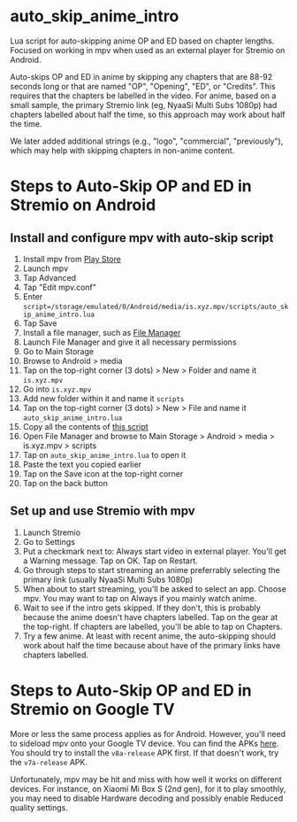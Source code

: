 # auto_skip_anime_intro
Lua script for auto-skipping anime OP and ED based on chapter lengths. Focused on working in mpv when used as an external player for Stremio on Android.

Auto-skips OP and ED in anime by skipping any chapters that are 88-92 seconds long or that are named "OP", "Opening", "ED", or "Credits".
This requires that the chapters be labelled in the video. For anime, based on a small sample, the primary Stremio link (eg, NyaaSi Multi Subs 1080p)
had chapters labelled about half the time, so this approach may work about half the time.

We later added additional strings (e.g., "logo", "commercial", "previously"), which may help with skipping chapters in non-anime content. 

# Steps to Auto-Skip OP and ED in Stremio on Android
## Install and configure mpv with auto-skip script
1. Install mpv from [Play Store](https://play.google.com/store/apps/details?id=is.xyz.mpv)
2. Launch mpv
3. Tap Advanced
4. Tap "Edit mpv.conf"
5. Enter `script=/storage/emulated/0/Android/media/is.xyz.mpv/scripts/auto_skip_anime_intro.lua`
6. Tap Save
7. Install a file manager, such as [File Manager](https://play.google.com/store/apps/details?id=com.alphainventor.filemanager)
8. Launch File Manager and give it all necessary permissions
9. Go to Main Storage
10. Browse to Android > media
11. Tap on the top-right corner (3 dots) > New > Folder and name it `is.xyz.mpv`
12. Go into `is.xyz.mpv`
13. Add new folder within it and name it `scripts`
14. Tap on the top-right corner (3 dots) > New > File and name it `auto_skip_anime_intro.lua`
15. Copy all the contents of [this script](https://raw.githubusercontent.com/bluelight773/auto_skip_anime_intro/refs/heads/main/auto_skip_anime_intro.lua)
16. Open File Manager and browse to Main Storage > Android > media > is.xyz.mpv > scripts
17. Tap on `auto_skip_anime_intro.lua` to open it
18. Paste the text you copied earlier
19. Tap on the Save icon at the top-right corner
20. Tap on the back button

## Set up and use Stremio with mpv
1. Launch Stremio
2. Go to Settings
3. Put a checkmark next to: Always start video in external player. You'll get a Warning message. Tap on OK. Tap on Restart.
4. Go through steps to start streaming an anime preferrably selecting the primary link (usually NyaaSi Multi Subs 1080p)
5. When about to start streaming, you'll be asked to select an app. Choose mpv. You may want to tap on Always if you mainly watch anime.
6. Wait to see if the intro gets skipped. If they don't, this is probably because the anime doesn't have chapters labelled. Tap on the gear at the top-right. If chapters are labelled, you'll be able to tap on Chapters.
7. Try a few anime. At least with recent anime, the auto-skipping should work about half the time because about have of the primary links have chapters labelled.


# Steps to Auto-Skip OP and ED in Stremio on Google TV
More or less the same process applies as for Android. However, you'll need to sideload mpv onto your Google TV device.
You can find the APKs [here](https://github.com/mpv-android/mpv-android/releases). 
You should try to install the `v8a-release` APK first. If that doesn't work, try the `v7a-release` APK. 

Unfortunately, mpv may be hit and miss with how well it works on different devices. For instance, on Xiaomi Mi Box S (2nd gen),
for it to play smoothly, you may need to disable Hardware decoding and possibly enable Reduced quality settings.
